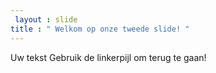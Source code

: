 ```yaml
---
 layout : slide 
title : " Welkom op onze tweede slide! "
---
```

Uw tekst 
Gebruik de linkerpijl om terug te gaan!
